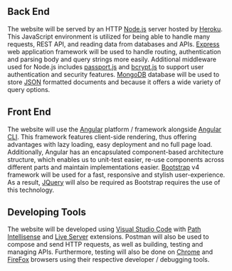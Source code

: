 ## Back End

The website will be served by an HTTP [Node.js](https://nodejs.org/) server hosted by [Heroku](https://www.heroku.com/). This JavaScript environment is utilized for being able to handle many requests, REST API, and reading data from databases and APIs. [Express](https://expressjs.com/) web application framework will be used to handle routing, authentication and parsing body and query strings more easily. Additional middleware used for Node.js includes [passport.js](http://www.passportjs.org/) and [bcrypt.js](https://www.npmjs.com/package/bcryptjs) to support user authentication and security features. [MongoDB](https://www.mongodb.com/) database will be used to store [JSON](https://www.json.org/json-en.html) formatted documents and because it offers a wide variety of query options.

## Front End

The website will use the [Angular](https://angular.io/)  platform / framework alongside [Angular CLI](https://cli.angular.io/).  This framework features client-side rendering, thus offering advantages with lazy loading, easy deployment and no full page load.  Additionally, Angular has an encapsulated component-based architecture structure, which enables us to unit-test easier, re-use components across different parts and maintain implementations easier.  [Bootstrap](https://getbootstrap.com/) v4 framework will be used for a fast, responsive and stylish user-experience. As a result, [JQuery](https://jquery.com/) will also be required as Bootstrap requires the use of this technology.

## Developing Tools

The website will be developed using [Visual Studio Code](https://code.visualstudio.com/) with [Path Intellisense](https://marketplace.visualstudio.com/items?itemName=christian-kohler.path-intellisense) and [Live Server](https://marketplace.visualstudio.com/items?itemName=ritwickdey.LiveServer) extensions. Postman will also be used to compose and send HTTP requests, as well as building, testing and managing APIs. Furthermore, testing will also be done on [Chrome](https://developers.google.com/web/tools/chrome-devtools) and [FireFox](https://developer.mozilla.org/en-US/docs/Tools) browsers using their respective developer / debugging tools.